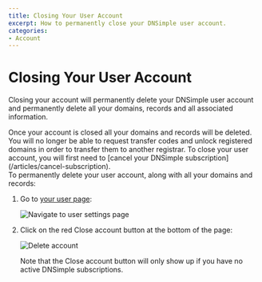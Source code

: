 ```yaml
---
title: Closing Your User Account
excerpt: How to permanently close your DNSimple user account.
categories:
- Account
---
```


# Closing Your User Account

Closing your account will permanently delete your DNSimple user account and permanently delete all your domains, records and all associated information.

<warning>
Once your account is closed all your domains and records will be deleted. You will no longer be able to request transfer codes and unlock registered domains in order to transfer them to another registrar.
</warning>

<note>
To close your user account, you will first need to [cancel your DNSimple subscription](/articles/cancel-subscription).
</note>

<div class="section-steps" markdown="1">
To permanently delete your user account, along with all your domains and records:

1. Go to [your user page](https://dnsimple.com/user):

    ![Navigate to user settings page](/files/user-nav.png)

1. Click on the red <label>Close account</label> button at the bottom of the page:

     ![Delete account](/files/delete-user.png)

   Note that the <label>Close account</label> button will only show up if you have no active DNSimple subscriptions.
</div>
